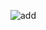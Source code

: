 ![add](https://github.com/HimanshuNarware/Portfolio_/assets/83147410/5eec2319-8d5a-428a-80c1-441f70ab30fc)
